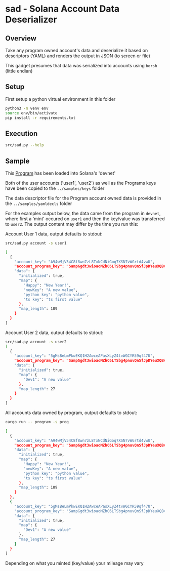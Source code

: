 # sad - Solana Account Data Deserializer

## Overview
Take any program owned account's data and deserialize it based on descriptors (YAML) and
renders the output in JSON (to screen or file)

This gadget presumes that data was serialized into accounts using `borsh` (little endian)

## Setup
First setup a python virtual environment in this folder
```bash
python3 -m venv env
source env/bin/activate
pip install -r requirements.txt
```

## Execution
```bash
src/sad.py --help
```
## Sample

This [Program](https://github.com/hashblock/solana-cli-program-template) has been
loaded into Solana's 'devnet'

Both of the user accounts ('user1', 'user2') as well as the Programs keys have been copied
to the `../samples/keys` folder

The data descriptor file for the Program account owned data is provided in the `../samples/yamldecls` folder

For the examples output below, the data came from the program in `devnet`, where first a 'mint' occured
on `user1` and then the key/value was transferred to `user2`. The output content may differ by the time you
run this:

Account User 1 data, output defaults to stdout:

```bash
src/sad.py account -s user1

[
  {
    "account_key": "A94wMjV54C8f8wn7zL8TxNCdNiGoq7XSN7vWGrtd4vwU",
    "account_program_key": "SampGgdt3wioaoMZhC6LTSbg4pnuvQnSfJpDYeuXQBv",
    "data": {
      "initialized": true,
      "map": {
        "Happy": "New Year!",
        "newKey": "A new value",
        "python key": "python value",
        "ts key": "ts first value"
      },
      "map_length": 109
    }
  }
]
```

Account User 2 data, output defaults to stdout:

```bash
src/sad.py account -s user2
[
  {
    "account_key": "5gMsBeLmPkwEKQ1H2AwceAPasXLyZ4tvWGCYR59qf47U",
    "account_program_key": "SampGgdt3wioaoMZhC6LTSbg4pnuvQnSfJpDYeuXQBv",
    "data": {
      "initialized": true,
      "map": {
        "Dev1": "A new value"
      },
      "map_length": 27
    }
  }
]
```

All accounts data owned by program, output defaults to stdout:

```bash
cargo run -- program -s prog

[
  {
    "account_key": "A94wMjV54C8f8wn7zL8TxNCdNiGoq7XSN7vWGrtd4vwU",
    "account_program_key": "SampGgdt3wioaoMZhC6LTSbg4pnuvQnSfJpDYeuXQBv",
    "data": {
      "initialized": true,
      "map": {
        "Happy": "New Year!",
        "newKey": "A new value",
        "python key": "python value",
        "ts key": "ts first value"
      },
      "map_length": 109
    }
  },
  {
    "account_key": "5gMsBeLmPkwEKQ1H2AwceAPasXLyZ4tvWGCYR59qf47U",
    "account_program_key": "SampGgdt3wioaoMZhC6LTSbg4pnuvQnSfJpDYeuXQBv",
    "data": {
      "initialized": true,
      "map": {
        "Dev1": "A new value"
      },
      "map_length": 27
    }
  }
]
```

Depending on what you minted (key/value) your mileage may vary
